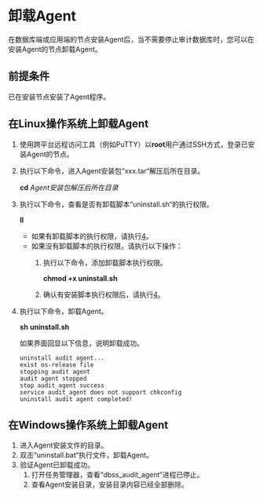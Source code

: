 # 卸载Agent<a name="dbss_01_0199"></a>

在数据库端或应用端的节点安装Agent后，当不需要停止审计数据库时，您可以在安装Agent的节点卸载Agent。

## 前提条件<a name="section070891116319"></a>

已在安装节点安装了Agent程序。

## 在Linux操作系统上卸载Agent<a name="section7772833173515"></a>

1.  使用跨平台远程访问工具（例如PuTTY）以**root**用户通过SSH方式，登录已安装Agent的节点。
2.  执行以下命令，进入Agent安装包“xxx.tar“解压后所在目录。

    **cd** _Agent安装包解压后所在目录_

3.  执行以下命令，查看是否有卸载脚本“uninstall.sh“的执行权限。

    **ll**

    -   如果有卸载脚本的执行权限，请执行[4](#li144058161155)。
    -   如果没有卸载脚本的执行权限，请执行以下操作：
        1.  执行以下命令，添加卸载脚本执行权限。

            **chmod +x uninstall.sh**

        2.  确认有安装脚本执行权限后，请执行[4](#li144058161155)。


4.  <a name="li144058161155"></a>执行以下命令，卸载Agent。

    **sh** **uninstall.sh**

    如果界面回显以下信息，说明卸载成功。

    ```
    uninstall audit agent...
    exist os-release file
    stopping audit agent
    audit agent stopped
    stop audit_agent success
    service audit_agent does not support chkconfig
    uninstall audit agent completed!
    ```


## 在Windows操作系统上卸载Agent<a name="section11227183015414"></a>

1.  进入Agent安装文件的目录。
2.  双击“uninstall.bat“执行文件，卸载Agent。
3.  验证Agent已卸载成功。
    1.  打开任务管理器，查看“dbss\_audit\_agent“进程已停止。
    2.  查看Agent安装目录，安装目录内容已经全部删除。



